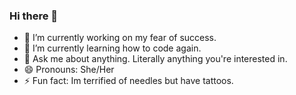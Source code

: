 ### Hi there 👋
- 🔭 I’m currently working on my fear of success.
- 🌱 I’m currently learning how to code again.
- 💬 Ask me about anything. Literally anything you're interested in.
- 😄 Pronouns: She/Her
- ⚡ Fun fact: Im terrified of needles but have tattoos.
<!--
**Indie-Zoe/Indie-Zoe** is a ✨ _special_ ✨ repository because its `README.md` (this file) appears on your GitHub profile.

Here are some ideas to get you started:

- 🔭 I’m currently working on ...
- 🌱 I’m currently learning ...
- 👯 I’m looking to collaborate on ...
- 🤔 I’m looking for help with ...
- 💬 Ask me about ...
- 📫 How to reach me: ...
- 😄 Pronouns: ...
- ⚡ Fun fact: ...
-->
